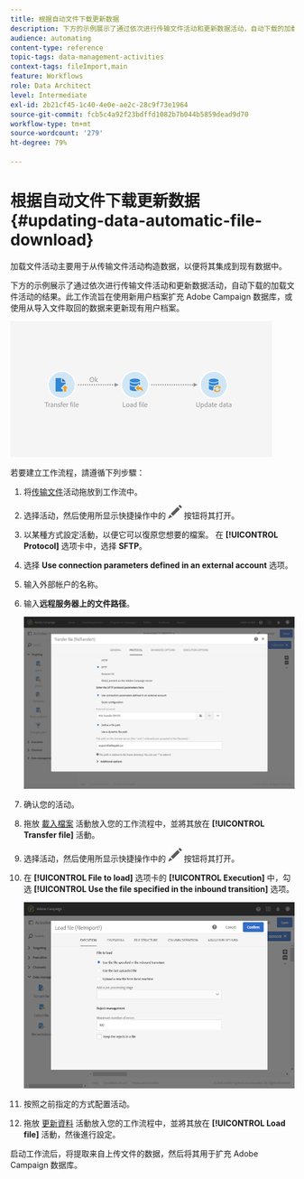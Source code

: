 ```yaml
---
title: 根据自动文件下载更新数据
description: 下方的示例展示了通过依次进行传输文件活动和更新数据活动，自动下载的加载文件活动的结果。
audience: automating
content-type: reference
topic-tags: data-management-activities
context-tags: fileImport,main
feature: Workflows
role: Data Architect
level: Intermediate
exl-id: 2b21cf45-1c40-4e0e-ae2c-28c9f73e1964
source-git-commit: fcb5c4a92f23bdffd1082b7b044b5859dead9d70
workflow-type: tm+mt
source-wordcount: '279'
ht-degree: 79%

---
```


# 根据自动文件下载更新数据 {#updating-data-automatic-file-download}

加载文件活动主要用于从传输文件活动构造数据，以便将其集成到现有数据中。

下方的示例展示了通过依次进行传输文件活动和更新数据活动，自动下载的加载文件活动的结果。此工作流旨在使用新用户档案扩充 Adobe Campaign 数据库，或使用从导入文件取回的数据来更新现有用户档案。

![](assets/load_file_workflow_ex1.png)

若要建立工作流程，請遵循下列步驟：

1. 将[传输文件](../../automating/using/transfer-file.md)活动拖放到工作流中。
1. 选择活动，然后使用所显示快捷操作中的 ![](assets/edit_darkgrey-24px.png) 按钮将其打开。
1. 以某種方式設定活動，以便它可以復原您想要的檔案。 在 **[!UICONTROL Protocol]** 选项卡中，选择 **SFTP**。
1. 选择 **Use connection parameters defined in an external account** 选项。
1. 输入外部帐户的名称。
1. 输入&#x200B;**远程服务器上的文件路径**。

   ![](assets/wkf_file_transfer_07.png)

1. 确认您的活动。
1. 拖放 [載入檔案](../../automating/using/load-file.md) 活動放入您的工作流程中，並將其放在 **[!UICONTROL Transfer file]** 活動。
1. 选择活动，然后使用所显示快捷操作中的 ![](assets/edit_darkgrey-24px.png) 按钮将其打开。
1. 在 **[!UICONTROL File to load]** 选项卡的 **[!UICONTROL Execution]** 中，勾选 **[!UICONTROL Use the file specified in the inbound transition]** 选项。

   ![](assets/wkf_file_loading8.png)

1. 按照之前指定的方式配置活动。
1. 拖放 [更新資料](../../automating/using/update-data.md) 活動放入您的工作流程中，並將其放在 **[!UICONTROL Load file]** 活動，然後進行設定。

启动工作流后，将提取来自上传文件的数据，然后将其用于扩充 Adobe Campaign 数据库。
